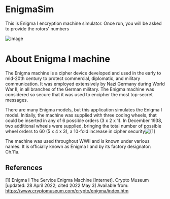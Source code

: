 # EnigmaSim
This is Enigma I encryption machine simulator. Once run, you will be asked to provide the rotors' numbers

![image](https://user-images.githubusercontent.com/31374191/166457445-bbe12802-a7d4-4538-8338-821814010360.png)

# About Enigma I machine
The Enigma machine is a cipher device developed and used in the early to mid-20th century to protect commercial, 
diplomatic, and military communication. It was employed extensively by Nazi Germany during World War II, in all branches of the German military. 
The Enigma machine was considered so secure that it was used to encipher the most top-secret messages.

There are many Enigma models, but this application simulates the Enigma I model. Initially, the machine was supplied with three coding wheels, that could be 
inserted in any of 6 possible orders (3 x 2 x 1). In December 1938, two additional wheels were supplied, bringing the total number of possible wheel orders 
to 60 (5 x 4 x 3), a 10-fold increase in cipher security![[1]](#1)


The machine was used throughout WWII and is known under various names. It is officially known as Enigma I and by its factory designator: Ch.11a.



## References
<a id="1">[1]</a> 
Enigma I The Service Enigma Machine [Internet].
Crypto Museum [updated: 28 April 2022; cited 2022 May 3]
Available from: https://www.cryptomuseum.com/crypto/enigma/index.htm
